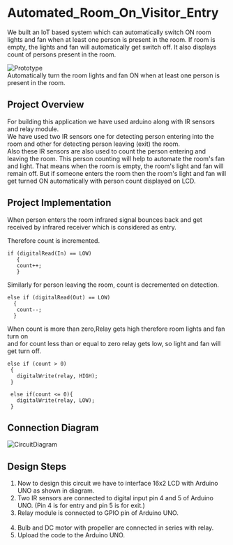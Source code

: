 # Automated_Room_On_Visitor_Entry
We built an IoT based system which can automatically switch ON room lights and fan when at least one person is present in the room. If room is empty, the lights and fan will automatically get switch off. It also displays count of persons present in the room.

![Prototype](https://raw.githubusercontent.com/sarthaksahni1/automated_room_on_visitor_entry/master/Prototype.jpg)<br>
Automatically turn the room lights and fan ON when at least one person is present in the room.<br>

## Project Overview<br>
For building this application we have used arduino along with IR sensors and relay module.<br>
We have used two IR sensors one for detecting person entering into the room and other for detecting person leaving (exit) the room.<br>
Also these IR sensors are also used to count the person entering and leaving the room. This person counting will help to automate the room's fan and light. That means when the room is empty, the room's light and fan will remain off. But if someone enters the room then the room's light and fan will get turned ON automatically with person count displayed on LCD.

## Project Implementation<br>
When person enters the room infrared signal bounces back and get received by infrared receiver which is considered as entry.

Therefore count is incremented. 
```
if (digitalRead(In) == LOW) 
   {  
   count++;  
   }  
```
Similarly for person leaving the room, count is decremented on detection.
```
else if (digitalRead(Out) == LOW) 
  {  
   count--;  
  }  
```
When count is more than zero,Relay gets high therefore room lights and fan turn on  
and for count less than or equal to zero relay gets low, so light and fan will get turn off.
```
else if (count > 0)  
 {  
   digitalWrite(relay, HIGH);  
 }  
 
 else if(count <= 0){  
   digitalWrite(relay, LOW);  
 }  
```

## Connection Diagram
![CircuitDiagram](https://raw.githubusercontent.com/sarthaksahni1/automated_room_on_visitor_entry/master/circuit_diagram.jpg)<br>

## Design Steps<br>
1. Now to design this circuit we have to interface 16x2 LCD with Arduino UNO as shown in diagram.<br>
2. Two IR sensors are connected to digital input pin 4 and 5 of Arduino UNO. (Pin 4 is for entry and pin 5 is for exit.)<br>
3. Relay module is connected to GPIO pin of Arduino UNO.<br><br>
4. Bulb and DC motor with propeller are connected in series with relay.<br>
5. Upload the code to the Arduino UNO.
